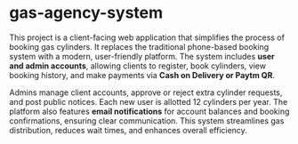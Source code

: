 ﻿# gas-agency-system

This project is a client-facing web application that simplifies the process of booking gas cylinders. It replaces the traditional phone-based booking system with a modern, user-friendly platform. The system includes **user and admin accounts**, allowing clients to register, book cylinders, view booking history, and make payments via **Cash on Delivery or Paytm QR**.

Admins manage client accounts, approve or reject extra cylinder requests, and post public notices. Each new user is allotted 12 cylinders per year. The platform also features **email notifications** for account balances and booking confirmations, ensuring clear communication. This system streamlines gas distribution, reduces wait times, and enhances overall efficiency.
